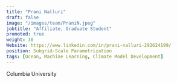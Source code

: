 ```yaml
---
title: "Prani Nalluri"
draft: false
image: "/images/team/PraniN.jpeg"
jobtitle: "Affiliate, Graduate Student"
promoted: true
weight: 30
Website: https://www.linkedin.com/in/prani-nalluri-292624199/
position: Subgrid-Scale Parametrization
tags: [Ocean, Machine Learning, Climate Model Development]
---
```



Columbia University
